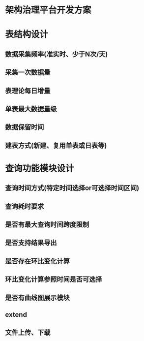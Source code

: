 # 架构治理平台开发方案
# 表结构设计
## 数据采集频率(准实时、少于N次/天)
## 采集一次数据量
## 表理论每日增量
## 单表最大数据量级
## 数据保留时间
## 建表方式(新建、复用单表或日表等)
# 查询功能模块设计
## 查询时间方式(特定时间选择or可选择时间区间)
## 查询耗时要求
## 是否有最大查询时间跨度限制
## 是否支持结果导出
## 是否存在环比变化计算
## 环比变化计算参照时间是否可选择
## 是否有曲线图展示模块
## extend
## 文件上传、下载

